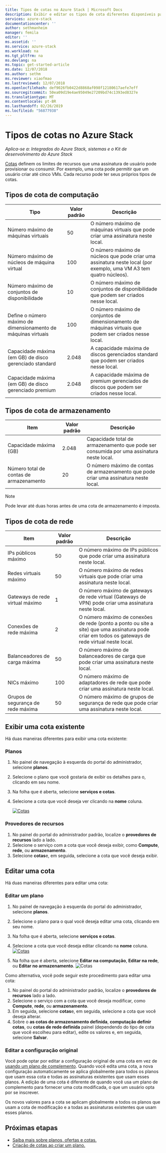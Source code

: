 ```yaml
---
title: Tipos de cotas no Azure Stack | Microsoft Docs
description: Exibir e editar os tipos de cota diferentes disponíveis para serviços e recursos no Azure Stack.
services: azure-stack
documentationcenter: ''
author: sethmanheim
manager: femila
editor: ''
ms.assetid: ''
ms.service: azure-stack
ms.workload: na
ms.tgt_pltfrm: na
ms.devlang: na
ms.topic: get-started-article
ms.date: 12/07/2018
ms.author: sethm
ms.reviewer: xiaofmao
ms.lastreviewed: 12/07/2018
ms.openlocfilehash: def9026fb0422d8868af098f12180617aefe7eff
ms.sourcegitcommit: 50ea09d19e4ae95049e27209bd74c1393ed8327e
ms.translationtype: MT
ms.contentlocale: pt-BR
ms.lasthandoff: 02/26/2019
ms.locfileid: "56877938"
---
```

# <a name="quota-types-in-azure-stack"></a>Tipos de cotas no Azure Stack

*Aplica-se a: Integrados do Azure Stack, sistemas e o Kit de desenvolvimento do Azure Stack*

[Cotas](azure-stack-plan-offer-quota-overview.md#plans) definem os limites de recursos que uma assinatura de usuário pode provisionar ou consumir. Por exemplo, uma cota pode permitir que um usuário criar até cinco VMs. Cada recurso pode ter seus próprios tipos de cotas.

## <a name="compute-quota-types"></a>Tipos de cota de computação 

| **Tipo** | **Valor padrão** | **Descrição** |
| --- | --- | --- |
| Número máximo de máquinas virtuais | 50 | O número máximo de máquinas virtuais que pode criar uma assinatura neste local. |
| Número máximo de núcleos de máquina virtual | 100 | O número máximo de núcleos que pode criar uma assinatura neste local (por exemplo, uma VM A3 tem quatro núcleos). |
| Número máximo de conjuntos de disponibilidade | 10 | O número máximo de conjuntos de disponibilidade que podem ser criados nesse local. |
| Define o número máximo de dimensionamento de máquinas virtuais | 100 | O número máximo de conjuntos de dimensionamento de máquinas virtuais que podem ser criados nesse local. |
| Capacidade máxima (em GB) de disco gerenciado standard | 2.048 | A capacidade máxima de discos gerenciados standard que podem ser criados nesse local. |
| Capacidade máxima (em GB) de disco gerenciado premium | 2.048 | A capacidade máxima de premium gerenciados de discos que podem ser criados nesse local. |

## <a name="storage-quota-types"></a>Tipos de cota de armazenamento 

| **Item** | **Valor padrão** | **Descrição** |
| --- | --- | --- |
| Capacidade máxima (GB) |2.048 |Capacidade total de armazenamento que pode ser consumida por uma assinatura neste local. |
| Número total de contas de armazenamento |20 |O número máximo de contas de armazenamento que pode criar uma assinatura neste local. |

> [!NOTE]  
> Pode levar até duas horas antes de uma cota de armazenamento é imposta.


## <a name="network-quota-types"></a>Tipos de cota de rede

| **Item** | **Valor padrão** | **Descrição** |
| --- | --- | --- |
| IPs públicos máximo |50 |O número máximo de IPs públicos que pode criar uma assinatura neste local. |
| Redes virtuais máximo |50 |O número máximo de redes virtuais que pode criar uma assinatura neste local. |
| Gateways de rede virtual máximo |1 |O número máximo de gateways de rede virtual (Gateways de VPN) pode criar uma assinatura neste local. |
| Conexões de rede máxima |2 |O número máximo de conexões de rede (ponto a ponto ou site a site) que uma assinatura pode criar em todos os gateways de rede virtual neste local. |
| Balanceadores de carga máxima |50 |O número máximo de balanceadores de carga que pode criar uma assinatura neste local. |
| NICs máximo |100 |O número máximo de adaptadores de rede que pode criar uma assinatura neste local. |
| Grupos de segurança de rede máxima |50 |O número máximo de grupos de segurança de rede que pode criar uma assinatura neste local. |

## <a name="view-an-existing-quota"></a>Exibir uma cota existente

Há duas maneiras diferentes para exibir uma cota existente:

### <a name="plans"></a>Planos

1.  No painel de navegação à esquerda do portal do administrador, selecione **planos**.
2.  Selecione o plano que você gostaria de exibir os detalhes para o, clicando em seu nome.
3.  Na folha que é aberta, selecione **serviços e cotas**.
4.  Selecione a cota que você deseja ver clicando na **nome** coluna.

    [![Cotas](media/azure-stack-quota-types/quotas1sm.png "exibir cotas")](media/azure-stack-quota-types/quotas1.png#lightbox)

### <a name="resource-providers"></a>Provedores de recursos

1. No painel do portal do administrador padrão, localize o **provedores de recursos** lado a lado.
2. Selecione o serviço com a cota que você deseja exibir, como **Compute**, **rede**, ou **armazenamento**.
3. Selecione **cotas**e, em seguida, selecione a cota que você deseja exibir.

## <a name="edit-a-quota"></a>Editar uma cota

Há duas maneiras diferentes para editar uma cota:

### <a name="edit-a-plan"></a>Editar um plano

1.  No painel de navegação à esquerda do portal do administrador, selecione **planos**.
2.  Selecione o plano para o qual você deseja editar uma cota, clicando em seu nome.
3.  Na folha que é aberta, selecione **serviços e cotas**.
4.  Selecione a cota que você deseja editar clicando na **nome** coluna.
    [![Cotas](media/azure-stack-quota-types/quotas1sm.png "exibir cotas")](media/azure-stack-quota-types/quotas1.png#lightbox)

5.  Na folha que é aberta, selecione **Editar na computação**, **Editar na rede**, ou **Editar no armazenamento**.
    ![Cotas](media/azure-stack-quota-types/quotas3.png "exibir cotas")    

Como alternativa, você pode seguir este procedimento para editar uma cota:

1. No painel do portal do administrador padrão, localize o **provedores de recursos** lado a lado.
2. Selecione o serviço com a cota que você deseja modificar, como **Compute**, **rede**, ou **armazenamento**.
3. Em seguida, selecione **cotas**e, em seguida, selecione a cota que você deseja alterar.
4. Sobre o **as cotas de armazenamento definida**, **computação definir cotas**, ou **cotas de rede definida** painel (dependendo do tipo de cota que você escolheu para editar), edite os valores e, em seguida, selecione **Salvar**.

### <a name="edit-original-configuration"></a>Editar a configuração original
  
Você pode optar por editar a configuração original de uma cota em vez de [usando um plano de complemento](create-add-on-plan.md). Quando você edita uma cota, a nova configuração automaticamente se aplica globalmente para todos os planos que usam essa cota e todas as assinaturas existentes que usam esses planos. A edição de uma cota é diferente de quando você usa um plano de complemento para fornecer uma cota modificada, o que um usuário opta por se inscrever. 

Os novos valores para a cota se aplicam globalmente a todos os planos que usam a cota de modificação e a todas as assinaturas existentes que usam esses planos. 

## <a name="next-steps"></a>Próximas etapas

- [Saiba mais sobre planos, ofertas e cotas.](azure-stack-plan-offer-quota-overview.md)
- [Criação de cotas ao criar um plano.](azure-stack-create-plan.md)
